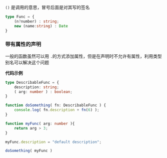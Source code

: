
`()` 是调用的意思，冒号后面是对其写的签名

```typescript
type Func = {
	(n?number) : string;
	new (name:string) : Date   
}
```


### 带有属性的声明

一般的函数虽然可以用 `.`的方式添加属性，但是在声明时不允许有属性，利用类型别名可以解决这个问题

**代码示例**

```typescript
type DescribableFunc = {
    description: string;
    ( arg: number ) : boolean;
}

function doSomething( fn: DescribableFunc ) {
    console.log( fn.description + fn(6) );
}

function myFunc( arg: number ){
    return arg > 3;
}

myFunc.description = "default description";

doSomething( myFunc )
```

